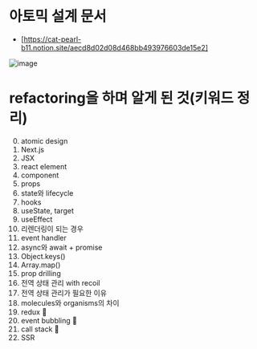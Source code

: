 # 아토믹 설계 문서
- [https://cat-pearl-b11.notion.site/aecd8d02d08d468bb493976603de15e2]

![image](https://user-images.githubusercontent.com/88691881/137484849-504a125f-2d9b-4113-b86a-1fc01c488880.png)


# refactoring을 하며 알게 된 것(키워드 정리)

0. atomic design
1. Next.js
2. JSX
3. react element
4. component
5. props
6. state와 lifecycle 
7. hooks
8. useState, target
9. useEffect
10. 리렌더링이 되는 경우
11. event handler 
12. async와 await + promise
13. Object.keys()
14. Array.map()
15. prop drilling
16. 전역 상태 관리 with recoil
17. 전역 상태 관리가 필요한 이유 
18. molecules와 organisms의 차이
19. redux 📌
20. event bubbling 📌
21. call stack 📌
22. SSR
